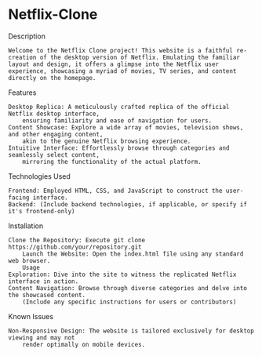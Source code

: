 # Netflix-Clone

Description

    Welcome to the Netflix Clone project! This website is a faithful re-creation of the desktop version of Netflix. Emulating the familiar layout and design, it offers a glimpse into the Netflix user experience, showcasing a myriad of movies, TV series, and content directly on the homepage.

Features

    Desktop Replica: A meticulously crafted replica of the official Netflix desktop interface,
        ensuring familiarity and ease of navigation for users.
    Content Showcase: Explore a wide array of movies, television shows, and other engaging content,
        akin to the genuine Netflix browsing experience.
    Intuitive Interface: Effortlessly browse through categories and seamlessly select content,
        mirroring the functionality of the actual platform.


Technologies Used

    Frontend: Employed HTML, CSS, and JavaScript to construct the user-facing interface.
    Backend: (Include backend technologies, if applicable, or specify if it's frontend-only)


Installation

    Clone the Repository: Execute git clone https://github.com/your/repository.git
        Launch the Website: Open the index.html file using any standard web browser.
        Usage
    Exploration: Dive into the site to witness the replicated Netflix interface in action.
    Content Navigation: Browse through diverse categories and delve into the showcased content.
        (Include any specific instructions for users or contributors)


Known Issues

    Non-Responsive Design: The website is tailored exclusively for desktop viewing and may not 
        render optimally on mobile devices.